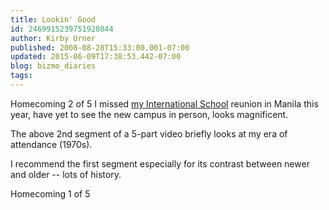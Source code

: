 ```yaml
---
title: Lookin' Good
id: 2469915239751928044
author: Kirby Urner
published: 2008-08-28T15:33:00.001-07:00
updated: 2015-06-09T17:38:53.442-07:00
blog: bizmo_diaries
tags: 
---
```


Homecoming 2 of 5
I missed [my International School](http://mybizmo.blogspot.com/2006/06/high-school-memorabilia.html) reunion in Manila this year, have yet to see the new campus in person, looks magnificent.

The above 2nd segment of a 5-part video briefly looks at my era of attendance (1970s).

I recommend the first segment especially for its contrast between newer and older -- lots of history.

Homecoming 1 of 5